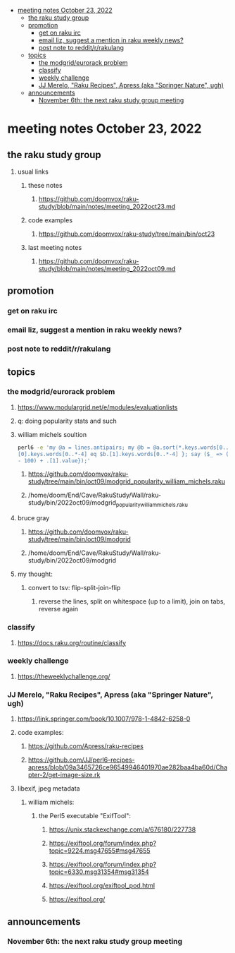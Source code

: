 - [meeting notes October 23, 2022](#org4672658)
  - [the raku study group](#orgb0ddf32)
  - [promotion](#orge0ef45a)
    - [get on raku irc](#orged38378)
    - [email liz, suggest a mention in raku weekly news?](#org95eb22e)
    - [post note to reddit/r/rakulang](#orgc4aeae3)
  - [topics](#org19ab481)
    - [the modgrid/eurorack problem](#org1b23679)
    - [classify](#org800bd48)
    - [weekly challenge](#org24b11be)
    - [JJ Merelo, "Raku Recipes", Apress (aka "Springer Nature", ugh)](#orgfc27f0e)
  - [announcements](#org4ecc033)
    - [November 6th: the next raku study group meeting](#org05a1ab1)


<a id="org4672658"></a>

# meeting notes October 23, 2022


<a id="orgb0ddf32"></a>

## the raku study group

1.  usual links

    1.  these notes
    
        1.  <https://github.com/doomvox/raku-study/blob/main/notes/meeting_2022oct23.md>
    
    2.  code examples
    
        1.  <https://github.com/doomvox/raku-study/tree/main/bin/oct23>
    
    3.  last meeting notes
    
        1.  <https://github.com/doomvox/raku-study/blob/main/notes/meeting_2022oct09.md>


<a id="orge0ef45a"></a>

## promotion


<a id="orged38378"></a>

### get on raku irc


<a id="org95eb22e"></a>

### email liz, suggest a mention in raku weekly news?


<a id="orgc4aeae3"></a>

### post note to reddit/r/rakulang


<a id="org19ab481"></a>

## topics


<a id="org1b23679"></a>

### the modgrid/eurorack problem

1.  <https://www.modulargrid.net/e/modules/evaluationlists>

2.  q: doing popularity stats and such

3.  william michels soultion

    ```sh
    perl6 -e 'my @a = lines.antipairs; my @b = @a.sort(*.keys.words[0..*-3]).rotor(2 => -1); my @c; do for @b -> $b { @c.push($b) if $b.
    [0].keys.words[0..*-4] eq $b.[1].keys.words[0..*-4] }; say ($_ => (.[0].value - 100) + .[1].value).antipairs for @c.sort( { (.[0].value
    - 100) + .[1].value});'
    ```
    
    1.  <https://github.com/doomvox/raku-study/tree/main/bin/oct09/modgrid_popularity_william_michels.raku>
    
    2.  /home/doom/End/Cave/RakuStudy/Wall/raku-study/bin/2022oct09/modgrid<sub>popularity</sub><sub>william</sub><sub>michels.raku</sub>

4.  bruce gray

    1.  <https://github.com/doomvox/raku-study/tree/main/bin/oct09/modgrid>
    
    2.  /home/doom/End/Cave/RakuStudy/Wall/raku-study/bin/2022oct09/modgrid

5.  my thought:

    1.  convert to tsv: flip-split-join-flip
    
        1.  reverse the lines, split on whitespace (up to a limit), join on tabs, reverse again


<a id="org800bd48"></a>

### classify

1.  <https://docs.raku.org/routine/classify>


<a id="org24b11be"></a>

### weekly challenge

1.  <https://theweeklychallenge.org/>


<a id="orgfc27f0e"></a>

### JJ Merelo, "Raku Recipes", Apress (aka "Springer Nature", ugh)

1.  <https://link.springer.com/book/10.1007/978-1-4842-6258-0>

2.  code examples:

    1.  <https://github.com/Apress/raku-recipes>
    
    2.  <https://github.com/JJ/perl6-recipes-apress/blob/09a3465726ce96549946401970ae282baa4ba60d/Chapter-2/get-image-size.rk>

3.  libexif, jpeg metadata

    1.  william michels:
    
        1.  the Perl5 executable "ExifTool":
        
            1.  <https://unix.stackexchange.com/a/676180/227738>
            
            2.  <https://exiftool.org/forum/index.php?topic=9224.msg47655#msg47655>
            
            3.  <https://exiftool.org/forum/index.php?topic=6330.msg31354#msg31354>
            
            4.  <https://exiftool.org/exiftool_pod.html>
            
            5.  <https://exiftool.org/>


<a id="org4ecc033"></a>

## announcements


<a id="org05a1ab1"></a>

### November 6th: the next raku study group meeting
